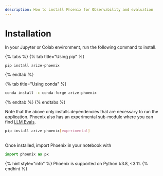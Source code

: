 ```yaml
---
description: How to install Phoenix for Observability and evaluation
---
```


# Installation

In your Jupyter or Colab environment, run the following command to install.

{% tabs %}
{% tab title="Using pip" %}
```sh
pip install arize-phoenix
```
{% endtab %}

{% tab title="Using conda" %}
```sh
conda install -c conda-forge arize-phoenix
```
{% endtab %}
{% endtabs %}

Note that the above only installs dependencies that are necessary to run the application. Phoenix also has an experimental sub-module where you can find [LLM Evals](llm-evals/llm-evals.md).

```sh
pip install arize-phoenix[experimental]
```

\
Once installed, import Phoenix in your notebook with

```python
import phoenix as px
```

{% hint style="info" %}
Phoenix is supported on Python ≥3.8, <3.11.
{% endhint %}
